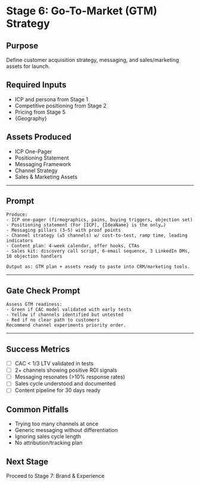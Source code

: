 # Stage 6: Go-To-Market (GTM) Strategy

## Purpose
Define customer acquisition strategy, messaging, and sales/marketing assets for launch.

## Required Inputs
- ICP and persona from Stage 1
- Competitive positioning from Stage 2
- Pricing from Stage 5
- {Geography}

## Assets Produced
- ICP One-Pager
- Positioning Statement
- Messaging Framework
- Channel Strategy
- Sales & Marketing Assets

---

## Prompt

```
Produce:
- ICP one-pager (firmographics, pains, buying triggers, objection set)
- Positioning statement (For [ICP], {IdeaName} is the only…)
- Messaging pillars (3–5) with proof points
- Channel strategy (≤5 channels) w/ cost-to-test, ramp time, leading indicators
- Content plan: 4-week calendar, offer hooks, CTAs
- Sales kit: discovery call script, 6-email sequence, 3 LinkedIn DMs, 10 objection handlers

Output as: GTM plan + assets ready to paste into CRM/marketing tools.
```

---

## Gate Check Prompt

```
Assess GTM readiness:
- Green if CAC model validated with early tests
- Yellow if channels identified but untested
- Red if no clear path to customers
Recommend channel experiments priority order.
```

---

## Success Metrics
- [ ] CAC < 1/3 LTV validated in tests
- [ ] 2+ channels showing positive ROI signals
- [ ] Messaging resonates (>10% response rates)
- [ ] Sales cycle understood and documented
- [ ] Content pipeline for 30 days ready

## Common Pitfalls
- Trying too many channels at once
- Generic messaging without differentiation
- Ignoring sales cycle length
- No attribution/tracking plan

## Next Stage
Proceed to Stage 7: Brand & Experience